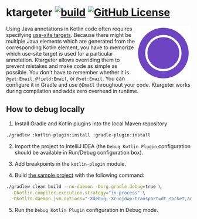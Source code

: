 # ktargeter [![build](https://github.com/ktargeter/ktargeter/workflows/build/badge.svg)](https://github.com/ktargeter/ktargeter/actions?query=workflow%3Abuild) [![GitHub License](https://img.shields.io/badge/license-Apache%20License%202.0-blue.svg?style=flat)](https://www.apache.org/licenses/LICENSE-2.0)

<img src="logo.svg" align="right" width="150px" alt="ktargeter logo">

Using Java annotations in Kotlin code often requires specifying
[use-site targets](https://kotlinlang.org/docs/reference/annotations.html#annotation-use-site-targets).
Because there might be multiple Java elements which are generated from the corresponding Kotlin element,
you have to memorize which use-site target is used for a particular annotation. Ktargeter allows overriding
them to prevent mistakes and make code as simple as possible. You don't have to remember whether it is
`@get:Email`, `@field:Email`, or `@set:Email`. You can configure it in Gradle and use `@Email`
throughout your code. Ktargeter works during compilation and adds zero overhead in runtime.

## How to debug locally

1. Install Gradle and Kotlin plugins into the local Maven repository
```sh
./gradlew :kotlin-plugin:install :gradle-plugin:install
```

2. Import the project to IntelliJ IDEA (the `Debug Kotlin Plugin` configuration
should be available in Run/Debug configuration box).

3. Add breakpoints in the `kotlin-plugin` module.

4. Build [the sample project](https://github.com/ktargeter/ktargeter-sample)
with the following command:
```sh
./gradlew clean build --no-daemon -Dorg.gradle.debug=true \
  -Dkotlin.compiler.execution.strategy="in-process" \
  -Dkotlin.daemon.jvm.options="-Xdebug,-Xrunjdwp:transport=dt_socket,address=5005,server=y,suspend=n"
```
5. Run the `Debug Kotlin Plugin` configuration in Debug mode.
